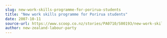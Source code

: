 ```yaml
---
slug: new-work-skills-programme-for-porirua-students
title: "New work skills programme for Porirua students"
date: 2007-10-11
source-url: https://www.scoop.co.nz/stories/PA0710/S00193/new-work-skills-programme-for-porirua-students.htm
author: new-zealand-labour-party
---
```

